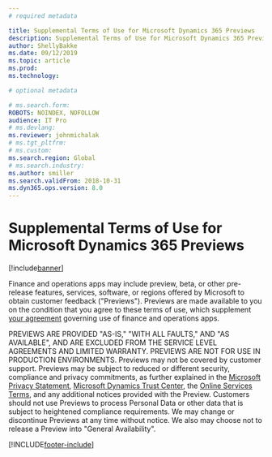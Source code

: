 ```yaml
---
# required metadata

title: Supplemental Terms of Use for Microsoft Dynamics 365 Previews
description: Supplemental Terms of Use for Microsoft Dynamics 365 Previews.
author: ShellyBakke
ms.date: 09/12/2019
ms.topic: article
ms.prod: 
ms.technology: 

# optional metadata

# ms.search.form:
ROBOTS: NOINDEX, NOFOLLOW
audience: IT Pro
# ms.devlang: 
ms.reviewer: johnmichalak
# ms.tgt_pltfrm: 
# ms.custom: 
ms.search.region: Global
# ms.search.industry: 
ms.author: smiller
ms.search.validFrom: 2018-10-31 
ms.dyn365.ops.version: 8.0
---
```


# Supplemental Terms of Use for Microsoft Dynamics 365 Previews 

[!include[banner](../../../finance/includes/banner.md)]

Finance and operations apps may include preview, beta, or other pre-release features, services, software, or regions offered by Microsoft to obtain customer feedback ("Previews"). Previews are made available to you on the condition that you agree to these terms of use, which supplement [your agreement](https://lcs.dynamics.com/Logon/Legal) governing use of finance and operations apps. 

PREVIEWS ARE PROVIDED "AS-IS," "WITH ALL FAULTS," AND "AS AVAILABLE", AND ARE EXCLUDED FROM THE SERVICE LEVEL AGREEMENTS AND LIMITED WARRANTY. PREVIEWS ARE NOT FOR USE IN PRODUCTION ENVIRONMENTS.  Previews may not be covered by customer support. Previews may be subject to reduced or different security, compliance and privacy commitments, as further explained in the [Microsoft Privacy Statement](https://go.microsoft.com/fwlink/?LinkId=131004&clcid=0x409), [Microsoft Dynamics Trust Center](https://www.microsoft.com/trustcenter/cloudservices/dynamics365), the [Online Services Terms](https://www.microsoftvolumelicensing.com/DocumentSearch.aspx?Mode=3&DocumentTypeId=31), and any additional notices provided with the Preview. Customers should not use Previews to process Personal Data or other data that is subject to heightened compliance requirements. We may change or discontinue Previews at any time without notice. We also may choose not to release a Preview into "General Availability".   
  


[!INCLUDE[footer-include](../../../includes/footer-banner.md)]

